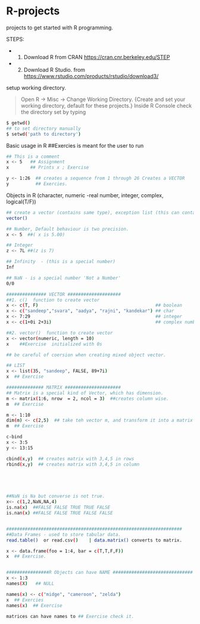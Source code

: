 # R-projects
projects to get started with R programming.

STEPS:
  - 1. Download R from CRAN https://cran.cnr.berkeley.edu/STEP 
  - 2. Download R Studio. from https://www.rstudio.com/products/rstudio/download3/

setup working directory.
> Open R -> Misc -> Change Working Directory. {Create and set your working directory, default for these projects.}
> Inside R Console  check the directory set by typing

```sh
$ getwd()
## to set directory manually 
$ setwd('path to directory')
```

Basic usage in R
    ##Exercies is meant for the user to run
```sh
## This is a comment
x <- 5   ## Assignment
x        ## Prints x ; Exercise

y <- 1:26  ## creates a sequence from 1 through 26 Creates a VECTOR
y          ## Exercies.

```

Objects in R (character, numeric -real number, integer, complex, logical(T/F))
```sh
## create a vector (contains same type), exception list (this can contain multiple types)
vector()

## Number, Default behaviour is two precision.
x <- 5  ##( x is 5.00)

## Integer
z <- 7L ##(z is 7)

## Infinity  - (this is a special number)
Inf

## NaN - is a special number 'Not a Number'
0/0

############### VECTOR ####################
##1. c()  function to create vector
x <- c(T, F)                                            ## boolean
x <- c("sandeep","svara", "aadya", "rajni", "kandekar") ## char
x <- 7:29                                               ## integer
x <- c(1+0i 2+3i)                                       ## complex number. i is immaginary part of complex num.

##2. vector()  function to create vector
x <- vector(numeric, length = 10)
x    ##Exercise  initialized with 0s

## be careful of coersion when creating mixed object vector.

## LIST
x <- list(35, "sandeep", FALSE, 89+7i)
x  ## Exercise

############## MATRIX #####################
## Matrix is a special kind of Vector, which has dimension.
m <- matrix(1:6, nrow  = 2, ncol = 3)  ##creates column wise.
m  ## Exercise

m <- 1:10
dim(m) <- c(2,5)  ## take teh vector m, and transform it into a matrix with 2 rows and 5 columns
m  ## Exercise

c-bind
x <- 3:5
y <- 13:15

cbind(x,y)  ## creates matrix with 3,4,5 in rows
rbind(x,y)  ## creates matrix with 3,4,5 in column
 




##NaN is Na but converse is not true.
x<- c(1,2,NaN,NA,4)
is.na(x)  ##FALSE FALSE TRUE TRUE FALSE
is.nan(x) ##FALSE FALSE TRUE FALSE FALSE


##################################################################
##Data Frames - used to store tabular data.
read.table()  or read.csv()    | data.matrix() converts to matrix.

x <- data.frame(foo = 1:4, bar = c(T,T,F,F))
x  ## Exercise.


################R Objects can have NAME ##############################
x <- 1:3
names(X)   ## NULL

names(x) <- c("midge", "cameroon", "zelda")
x  ## Exercies
names(x)  ## Exercise

matrices can have names to ## Exercise check it.



```